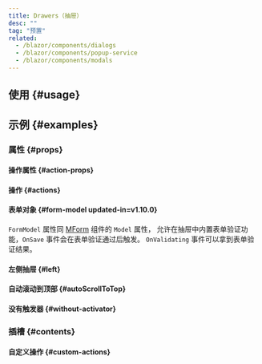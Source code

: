 ```yaml
---
title: Drawers（抽屉）
desc: ""
tag: "预置"
related:
  - /blazor/components/dialogs
  - /blazor/components/popup-service
  - /blazor/components/modals
---
```


## 使用 {#usage}

<masa-example file="Examples.components.drawers.Usage"></masa-example>

## 示例 {#examples}

### 属性 {#props}

#### 操作属性 {#action-props}

<masa-example file="Examples.components.drawers.ActionProps"></masa-example>

#### 操作 {#actions}

<masa-example file="Examples.components.drawers.Actions"></masa-example>

#### 表单对象 {#form-model updated-in=v1.10.0}

`FormModel` 属性同 [MForm](/blazor/components/forms) 组件的 `Model` 属性，
允许在抽屉中内置表单验证功能，`OnSave` 事件会在表单验证通过后触发。
`OnValidating` 事件可以拿到表单验证结果。

<masa-example file="Examples.components.drawers.FormModel"></masa-example>

#### 左侧抽屉 {#left}

<masa-example file="Examples.components.drawers.Left"></masa-example>

#### 自动滚动到顶部 {#autoScrollToTop}

<masa-example file="Examples.components.drawers.ScrollToTopOnHide"></masa-example>

#### 没有触发器 {#without-activator}

<masa-example file="Examples.components.drawers.WithoutActivator"></masa-example>

### 插槽 {#contents}

#### 自定义操作 {#custom-actions}

<masa-example file="Examples.components.drawers.CustomActions"></masa-example>
